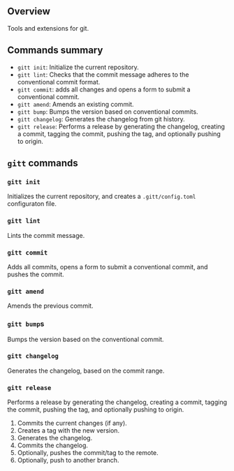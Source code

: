 ## Overview

Tools and extensions for git.

## Commands summary

- `gitt init`: Initialize the current repository.
- `gitt lint`: Checks that the commit message adheres to the conventional commit format.
- `gitt commit`: adds all changes and opens a form to submit a conventional commit.
- `gitt amend`: Amends an existing commit.
- `gitt bump`: Bumps the version based on conventional commits.
- `gitt changelog`: Generates the changelog from git history.
- `gitt release`: Performs a release by generating the changelog, creating a commit, tagging the commit, pushing the tag, and optionally pushing to origin.

## `gitt` commands

### `gitt init`

Initializes the current repository, and creates a `.gitt/config.toml` configuraton file.

### `gitt lint`

Lints the commit message.

### `gitt commit`

Adds all commits, opens a form to submit a conventional commit, and pushes the commit.

### `gitt amend`

Amends the previous commit.

### `gitt bump`s

Bumps the version based on the conventional commit.

### `gitt changelog`

Generates the changelog, based on the commit range.

### `gitt release`

Performs a release by generating the changelog, creating a commit, tagging the commit, pushing the tag, and optionally pushing to origin.

1. Commits the current changes (if any).
2. Creates a tag with the new version.
3. Generates the changelog.
4. Commits the changelog.
5. Optionally, pushes the commit/tag to the remote.
6. Optionally, push to another branch.
